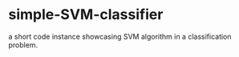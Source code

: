 # simple-SVM-classifier
a short code instance showcasing SVM algorithm in a classification problem.
